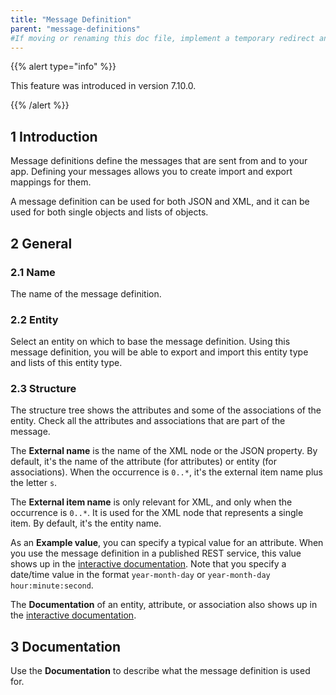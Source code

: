 ```yaml
---
title: "Message Definition"
parent: "message-definitions"
#If moving or renaming this doc file, implement a temporary redirect and let the respective team know they should update the URL in the product. See Mapping to Products for more details.
---
```


{{% alert type="info" %}}

This feature was introduced in version 7.10.0.

{{% /alert %}}

## 1 Introduction

Message definitions define the messages that are sent from and to your app. Defining your messages allows you to create import and export mappings for them.

A message definition can be used for both JSON and XML, and it can be used for both single objects and lists of objects.

## 2 General

### 2.1 Name

The name of the message definition.

### 2.2 Entity

Select an entity on which to base the message definition. Using this message definition, you will be able to export and import this entity type and lists of this entity type.

### 2.3 Structure

The structure tree shows the attributes and some of the associations of the entity. Check all the attributes and associations that are part of the message.

The **External name** is the name of the XML node or the JSON property. By default, it's the name of the attribute (for attributes) or entity (for associations). When the occurrence is `0..*`, it's the external item name plus the letter `s`.

The **External item name** is only relevant for XML, and only when the occurrence is `0..*`. It is used for the XML node that represents a single item. By default, it's the entity name.

As an **Example value**, you can specify a typical value for an attribute. When you use the message definition in a published REST service, this value shows up in the [interactive documentation](published-rest-services#interactive-documentation). Note that you specify a date/time value in the format `year-month-day` or `year-month-day hour:minute:second`.

The **Documentation** of an entity, attribute, or association also shows up in the [interactive documentation](published-rest-services#interactive-documentation).

## 3 Documentation

Use the **Documentation** to describe what the message definition is used for.
